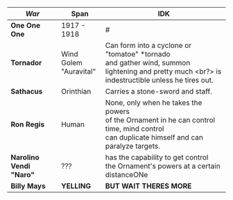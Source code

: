 |*War*| Span | IDK
|---|---|---|
|**One One One**| 1917 - 1918 | # |
|**Tornador**| Wind Golem <br/> "Auravital" | Can form into a cyclone or "tomatoe" *tornado <br/> and gather wind, summon lightening and pretty much <br?> is indestructible unless he tires out. |
|**Sathacus**| Orinthian <br/> | Carries a stone-sword and staff. |
|**Ron Regis**| Human | None, only when he takes the powers <br/> of the Ornament in he can control time, mind control <br/> can duplicate himself and can paralyze targets.  |
|**Narolino Vendi "Naro"**| ??? | has the capability to get control <br/> the Ornament's powers at a certain distanceONe |
| **Billy Mays** | **YELLING** | **BUT WAIT THERES MORE** |
